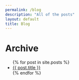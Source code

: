 ```yaml
---
permalink: /blog
description: "All of the posts"
layout: default
title: Blog
---
```


# Archive

<ul>
  {% for post in site.posts %}
    <li>
      <a href="{{ post.url }}">{{ post.title }}</a>
    </li>
  {% endfor %}
</ul>

